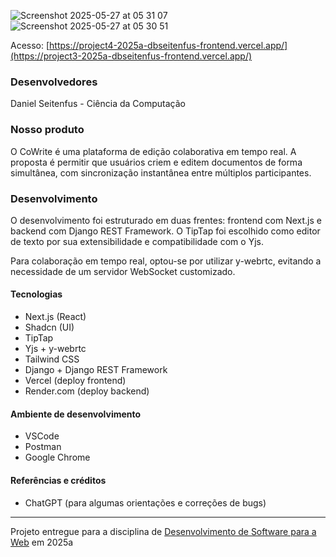 
![Screenshot 2025-05-27 at 05 31 07](https://github.com/user-attachments/assets/ecc57977-e15d-4d14-9e18-403e74683140)
![Screenshot 2025-05-27 at 05 30 51](https://github.com/user-attachments/assets/00873d4c-90e1-4d83-8c9e-4f00de6ef711)

Acesso: [https://project4-2025a-dbseitenfus-frontend.vercel.app/](https://project3-2025a-dbseitenfus-frontend.vercel.app/)

### Desenvolvedores

Daniel Seitenfus - Ciência da Computação

### Nosso produto

O CoWrite é uma plataforma de edição colaborativa em tempo real. A proposta é permitir que usuários criem e editem documentos de forma simultânea, com sincronização instantânea entre múltiplos participantes.


### Desenvolvimento

O desenvolvimento foi estruturado em duas frentes: frontend com Next.js e backend com Django REST Framework. O TipTap foi escolhido como editor de texto por sua extensibilidade e compatibilidade com o Yjs.

Para colaboração em tempo real, optou-se por utilizar y-webrtc, evitando a necessidade de um servidor WebSocket customizado.

#### Tecnologias

- Next.js (React)
- Shadcn (UI)
- TipTap
-	Yjs + y-webrtc 
-	Tailwind CSS
- Django + Django REST Framework
-	Vercel (deploy frontend)
-	Render.com (deploy backend)

#### Ambiente de desenvolvimento

- VSCode
- Postman
- Google Chrome

#### Referências e créditos

- ChatGPT (para algumas orientações e correções de bugs)

---
Projeto entregue para a disciplina de [Desenvolvimento de Software para a Web](http://github.com/andreainfufsm/elc1090-2025a) em 2025a
